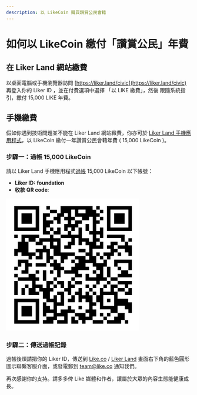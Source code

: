 ```yaml
---
description: 以 LikeCoin 購買讚賞公民會籍
---
```


# 如何以 LikeCoin 繳付「讚賞公民」年費

## 在 Liker Land 網站繳費

以桌面電腦或手機瀏覽器訪問 [https://liker.land/civic](https://liker.land/civic)
 再登入你的 Liker ID
，並在付費選項中選擇 「以 LIKE 繳費」，然後
跟隨系統指引，繳付 15,000 LIKE 年費。

## 手機繳費

假如你遇到技術問題並不能在 Liker Land 網站緻費，你亦可於 [Liker Land 手機應用程式](https://docs.like.co/v/zh/user-guide/liker-land/liker-land-mobile-app)，以 LikeCoin 繳付一年讚賞公民會藉年費 \( 15,000 LikeCoin \)。

### 步驟一：過帳 15,000 LikeCoin 

請以 Liker Land 手機應用程式[過帳](https://docs.like.co/v/zh/user-guide/liker-land/like-pay) 15,000 LikeCoin 以下帳號：

* **Liker ID:** **foundation**
* **收款 QR code**:

![Liker ID: foundation](../../.gitbook/assets/img_0803.jpg)

### 步驟二：傳送過帳記錄

過帳後煩請把你的 Liker ID，傳送到 [Like.co](https://like.co/) / [Liker Land](https://liker.land/) 畫面右下角的藍色圓形圖示聯繫客服介面，或發電郵到 [team@like.co](mailto:team@like.co) 通知我們。

再次感謝你的支持。請多多俾 Like 媒體和作者，讓屬於大眾的內容生態能健康成長。

